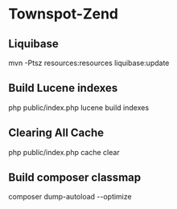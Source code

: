 Townspot-Zend
=============
Liquibase
------------------------------------------------
mvn -Ptsz resources:resources liquibase:update

Build Lucene indexes
------------------------------------------------
php public/index.php lucene build indexes

Clearing All Cache
------------------------------------------------
php public/index.php cache clear

Build composer classmap
------------------------------------------------
composer dump-autoload --optimize